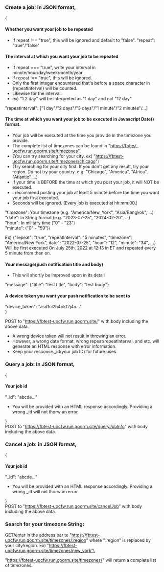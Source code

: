 ### Create a job: in JSON format,
{
  #### Whether you want your job to be repeated
  * If repeat !== "true", this will be ignored and default to "false".
  "repeat": "true"/"false"
  
  #### The interval at which you want your job to be repeated
  * If repeat === "true", write your interval in minute/hour/day/week/month/year
  * if repeat !== "true", this will be ignored.
  * Only the first integer encountered that's before a space character in {repeatInterval} will be counted.
  * Likewise for the interval.
  * ex) "1 2 day" will be interpreted as "1 day" and not "12 day"
  
  "repeatInterval": ["1 day"/"2 days"/"3 days"/"1 minute"/"2 minutes"/...]
  
  #### The time at which you want your job to be executed in Javascript Date() format.
  * Your job will be executed at the time you provide in the timezone you provide.
  * The complete list of timezones can be found in "https://fbtest-uocfw.run.goorm.site/timezones".
  * (You can try searching for your city. ex) "https://fbtest-uocfw.run.goorm.site/timezones/chicago")
  * (Try searching for your city first. If you don't get any result, try your region. Do not try your country. e.g. "Chicago", "America", "Africa", "Atlantic" ...)
  * If your time is BEFORE the time at which you post your job, it will NOT be executed.
  * I recommend posting your job at least 5 minute before the time you want your job first executed.
  * Seconds will be ignored. (Every job is executed at hh:mm:00.)
  
  "timezone": Your timezone (e.g. "America/New_York", "Asia/Bangkok", ...)\
  "date": In String format (e.g. "2023-07-25", "2024-02-20", ...)\
  "hour": In military time ("0" - "23")\
  "minute": ("0" - "59")\

  
  Ex) {"repeat": "true", "repeatInterval": "5 minutes", "timezone": "America/New York", date": "2022-07-25", "hour": "12", "minute": "34", ...}
  Will be first executed On July 25th, 2022 at 12:13 in ET and repeated every 5 minute from then on.
  
  #### Your message(push notification title and body)
  
  * This will shortly be improved upon in its detail
  
  "message": {"title": "test title", "body": "test body"}
  
  #### A device token you want your push notification to be sent to

  "device_token": "asd1ol2h4nk12j4n..."\
  }

  POST to "https://fbtest-uocfw.run.goorm.site/" with body including the above data.
  
  * A wrong device token will not result in throwing an error.
  * However, a wrong date format, wrong repeat/repeatInterval, and etc. will generate an HTML response with error information.
  * Keep your response._id(your job ID) for future uses.
  
### Query a job: in JSON format,
{
  #### Your job id
  "_id": "abcde..."
  
  * You will be provided with an HTML response accordingly. Providing a wrong _id will not thorw an error.

}\
  POST to "https://fbtest-uocfw.run.goorm.site/queryJobInfo" with body including the above data.


### Cancel a job: in JSON format,
{
  #### Your job id
  "_id": "abcde..."
  
  * You will be provided with an HTML response accordingly. Providing a wrong _id will not thorw an error.

}\
  POST to "https://fbtest-uocfw.run.goorm.site/cancelJob" with body including the above data.

### Search for your timezone String:
  GET/enter in the address bar to "https://fbtest-uocfw.run.goorm.site/timezones/:region" where ":region" is replaced by your city/region. 
  Ex) "https://fbtest-uocfw.run.goorm.site/timezones/new_york"\
  
  "https://fbtest-uocfw.run.goorm.site/timezones/" will return a complete list of timezones.
